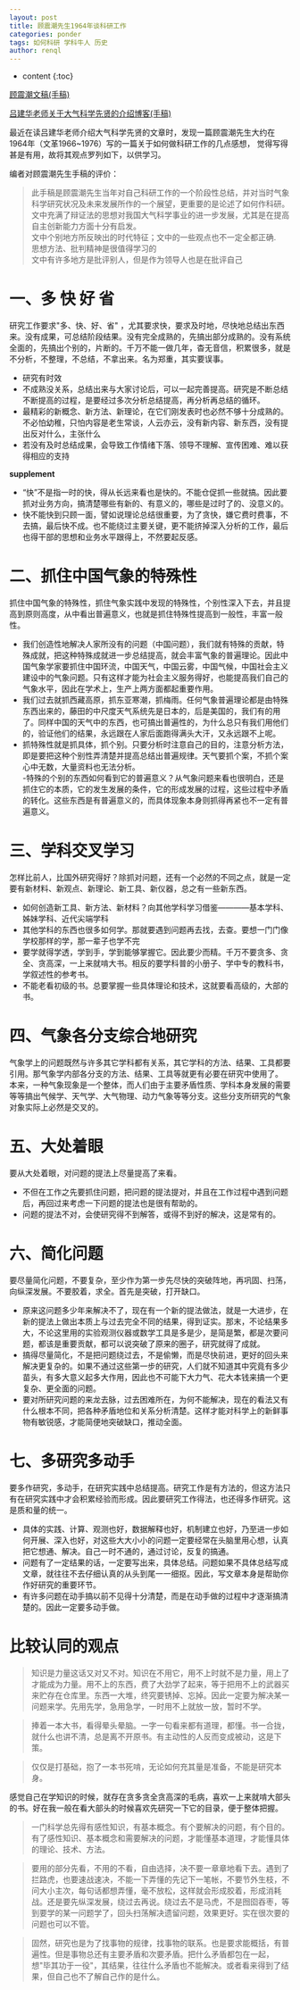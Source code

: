 ```yaml
---
layout: post
title: 顾震潮先生1964年谈科研工作
categories: ponder
tags: 如何科研 学科牛人 历史
author: renql
---
```


* content
{:toc}

<a href="http://www.iap.cas.cn/qt/zthd/oldzt/guzhengchao85/gzc85.htm" target="_blank">顾震潮文稿(手稿)</a>  

<a href="http://blog.sciencenet.cn/blog-3360191-1079890.html" target="_blank">吕建华老师关于大气科学先贤的介绍博客(手稿)</a>   

最近在读吕建华老师介绍大气科学先贤的文章时，发现一篇顾震潮先生大约在1964年（文革1966~1976）写的一篇关于如何做科研工作的几点感想，
觉得写得甚是有用，故将其观点罗列如下，以供学习。   

编者对顾震潮先生手稿的评价：   
> 此手稿是顾震潮先生当年对自己科研工作的一个阶段性总结，并对当时气象科学研究状况及未来发展所作的一个展望，更重要的是论述了如何作科研。  
> 文中充满了辩证法的思想对我国大气科学事业的进一步发展，尤其是在提高自主创新能力方面十分有启发。  
> 文中个别地方所反映出的时代特征；文中的一些观点也不一定全都正确.   
> 思想方法、批判精神是很值得学习的  
> 文中有许多地方是批评别人，但是作为领导人也是在批评自己

# 一、多 快 好 省
研究工作要求"多、快、好、省" ，尤其要求快，要求及时地，尽快地总结出东西来。没有成果，可总结阶段结果。没有完全成熟的，先搞出部分成熟的。没有系统全面的，先搞出个别的，片断的。千万不能一做几年，杳无音信，积累很多，就是不分析，不整理，不总结，不拿出来。名为郑重，其实要误事。  
- 研究有时效   
- 不成熟没关系，总结出来与大家讨论后，可以一起完善提高。研究是不断总结不断提高的过程，是要经过多次分析总结提高，再分析再总结的循环。  
- 最精彩的新概念、新方法、新理论，在它们刚发表时也必然不够十分成熟的。不必怕幼稚，只怕内容是老生常谈，人云亦云，没有新内容、新东西，没有提出反对什么，主张什么  
- 若没有及时总结成果，会导致工作情绪下落、领导不理解、宣传困难、难以获得相应的支持  

**supplement**    
- “快”不是指一时的快，得从长远来看也是快的。不能仓促抓一些就搞。因此要抓对业务方向，搞清楚哪些有新的、有意义的，哪些是过时了的、没意义的。  
- 快不能快到只顾一面，譬如说理论总结很重要，为了贪快，嫌它费时费事，不去搞，最后快不成。也不能绕过主要关键，更不能挤掉深入分析的工作，最后也得干部的思想和业务水平跟得上，不然要起反感。   




# 二、抓住中国气象的特殊性
抓住中国气象的特殊性，抓住气象实践中发现的特殊性，个别性深入下去，并且提高到原则高度，从中看出普遍意义，也就是抓住特殊性提高到一般性，丰富一般性。  
- 我们创造性地解决人家所没有的问题（中国问题），我们就有特殊的贡献，特殊成就，把这种特殊成就进一步总结提高，就会丰富气象的普遍理论。因此中国气象学家要抓住中国环流，中国天气，中国云雾，中国气候，中国社会主义建设中的气象问题。只有这样才能为社会主义服务得好，也能提高我们自己的气象水平，因此在学术上，生产上两方面都起重要作用。  
- 我们过去就抓西藏高原，抓东亚寒潮，抓梅雨。任何气象普遍理论都是由特殊东西出来的，藤田的中尺度天气系统先是日本的，后是美国的，我们有的用了。同样中国的天气中的东西，也可搞出普遍性的，为什么总只有我们用他们的，验证他们的结果，永远跟在人家后面跑得满头大汗，又永远跟不上呢。  
- 抓特殊性就是抓具体，抓个别。只要分析时注意自己的目的，注意分析方法，即是要把这种个别性弄清楚并提高总结出普遍规律。天气要抓个案，不抓个案心中无数，大量资料也无法分析。  
-特殊的个别的东西如何看到它的普遍意义？从气象问题来看也很明白，还是抓住它的本质，它的发生发展的条件，它的形成发展的过程，这些过程中矛盾的转化。这些东西是有普遍意义的，而具体现象本身则抓得再紧也不一定有普遍意义。  

# 三、学科交叉学习
怎样比前人，比国外研究得好？除抓对问题，还有一个必然的不同之点，就是一定要有新材料、新观点、新理论、新工具、新仪器，总之有一些新东西。  
- 如何创造新工具、新方法、新材料？向其他学科学习借鉴————基本学科、姊妹学科、近代尖端学科    
- 其他学科的东西也很多如何学。那就要遇到问题再去找，去查。要想一门门像学校那样的学，那一辈子也学不完  
- 要学就得学透，学到手，学到能够掌握它。因此要少而精。千万不要贪多、贪全、贪高深，一上来就啃大书。相反的要学科普的小册子、学中专的教科书，学叙述性的参考书。  
- 不能老看初级的书。总要掌握一些具体理论和技术，这就要看高级的，大部的书。

# 四、气象各分支综合地研究
气象学上的问题既然与许多其它学科都有关系，其它学科的方法、结果、工具都要引用。那气象学内部各分支的方法、结果、工具等就更有必要在研究中使用了。  
本来，一种气象现象是一个整体，而人们由于主要矛盾性质、学科本身发展的需要等等搞出气候学、天气学、大气物理、动力气象等等分支。这些分支所研究的气象对象实际上必然是交叉的。

# 五、大处着眼
要从大处着眼，对问题的提法上尽量提高了来看。  
- 不但在工作之先要抓住问题，把问题的提法提对，并且在工作过程中遇到问题后，再回过来考虑一下问题的提法也是很有帮助的。  
- 问题的提法不对，会使研究得不到解答，或得不到好的解决，这是常有的。  

# 六、简化问题  
要尽量简化问题，不要复杂，至少作为第一步先尽快的突破阵地，再巩固、扫荡，向纵深发展。不要胶着，求全。首先是突破，打开缺口。
- 原来这问题多少年来解决不了，现在有一个新的提法做法，就是一大进步，在新的提法上做出本质上与过去完全不同的结果，得到证实。那末，不论结果多大，不论这里用的实验观测仪器或数学工具是多是少，是简是繁，都是次要问题，都该是重要贡献，都可以说突破了原来的圈子，研究就得了成就。  
- 搞得尽量简化，不是把问题绕过去，不是偷懒，而是尽快前进，更好的回头来解决更复杂的。如果不通过这些第一步的研究，人们就不知道其中究竟有多少苗头，有多大意义起多大作用，因此也不可能下大力气、花大本钱来搞一个更复杂、更全面的问题。  
- 要对所研究问题的来龙去脉，过去困难所在，为何不能解决，现在的看法又有什么根本不同，把各种矛盾地位和关系分析清楚。这样才能对科学上的新鲜事物有敏锐感，才能简便地突破缺口，推动全面。  

# 七、多研究多动手
要多作研究，多动手，在研究实践中总结提高。研究工作是有方法的，但这方法只有在研究实践中才会积累经验而形成。因此要研究工作得法，也还得多作研究。这是质和量的统一。
- 具体的实践、计算、观测也好，数据解释也好，机制建立也好，乃至进一步如何开展、深入也好，对这些大大小小的问题一定要经常在头脑里用心想，认真把它想通、解决。自己一时不通的，通过讨论，反复的搞通。  
- 问题有了一定结果的话，一定要写出来，具体总结。问题如果不具体总结写成文章，就往往不去仔细认真的从头到尾一一细抠。因此，写文章本身是帮助你作好研究的重要环节。  
- 有许多问题在动手搞以前不见得十分清楚，而是在动手做的过程中才逐渐搞清楚的。因此一定要多动手做。

# 比较认同的观点
> 知识是力量这话又对又不对。知识在不用它，用不上时就不是力量，用上了才能成为力量。用不上的东西，费了大劲学了起来，等于把用不上的武器买来贮存在仓库里。东西一大堆，终究要锈掉、忘掉。因此一定要为解决某一问题来学。先用先学，急用急学，一时用不上就放一放，暂时不学。

> 捧着一本大书，看得晕头晕脑。一字一句看来都有道理，都懂。书一合拢，就什么也讲不清，总是离不开原书。有主动性的人反而变成被动，这是下策。

> 仅仅是打基础，抱了一本书死啃，无论如何充其量是准备，不能是研究本身。

感觉自己在学知识的时候，就存在贪多贪全贪高深的毛病，喜欢一上来就啃大部头的书。好在我一般在看大部头的时候喜欢先研究一下它的目录，便于整体把握。

> 一门科学总先得有感性知识，有基本概念。有个要解决的问题，有个目的。有了感性知识、基本概念和需要解决的问题，才能懂基本道理，才能懂具体的理论、技术、方法。

> 要用的部分先看，不用的不看，自由选择，决不要一章章地看下去。遇到了拦路虎，也要速战速决，不能一下弄懂的先记下一笔帐，不要节外生枝，不问大小主次，每句话都想弄懂，毫不放松，这样就会形成胶着，形成消耗战。还是要先纵深发展，绕过去再说。绕过去不是马虎，不是囫囵吞枣，等到要学的某一问题学了，回头扫荡解决遗留问题，效果更好。实在很次要的问题也可以不管。

> 固然，研究也是为了找事物的规律，找事物的联系。也是要求能概括，有普遍性。但是事物总还有主要矛盾和次要矛盾。把什么矛盾都包在一起，想"毕其功于一役"，其结果，往往什么矛盾也不能解决。或者看来得到了结果，但自己也不了解自己作的是什么。
